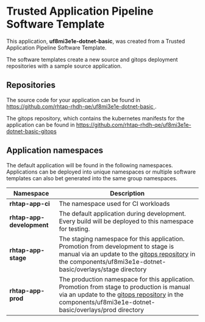 # Trusted Application Pipeline Software Template

This application, **uf8mi3e1e-dotnet-basic**, was created from a Trusted Application Pipeline Software Template.

The software templates create a new source and gitops deployment repositories with a sample source application. 

## Repositories

The source code for your application can be found in [https://github.com/rhtap-rhdh-qe/uf8mi3e1e-dotnet-basic ](https://github.com/rhtap-rhdh-qe/uf8mi3e1e-dotnet-basic ).
 
The gitops repository, which contains the kubernetes manifests for the application can be found in 
[https://github.com/rhtap-rhdh-qe/uf8mi3e1e-dotnet-basic-gitops ](https://github.com/rhtap-rhdh-qe/uf8mi3e1e-dotnet-basic-gitops ) 

## Application namespaces 

The default application will be found in the following namespaces. Applications can be deployed into unique namespaces or multiple software templates can also bet generated into the same group namespaces.  

|  Namespace   |  Description   |  
| -------- | -------- |
| **rhtap-app-ci** | The namespace used for CI workloads |
| **rhtap-app-development** | The default application during development. Every build will be deployed to this namespace for testing. |
| **rhtap-app-stage** | The staging namespace for this application. Promotion from development to stage is manual via an update to the [gitops repository](https://github.com/rhtap-rhdh-qe/uf8mi3e1e-dotnet-basic-gitops ) in the components/uf8mi3e1e-dotnet-basic/overlays/stage directory |
| **rhtap-app-prod** | The production namespace for this application. Promotion from stage to production is manual via an update to the [gitops repository](https://github.com/rhtap-rhdh-qe/uf8mi3e1e-dotnet-basic-gitops ) in the components/uf8mi3e1e-dotnet-basic/overlays/prod directory |